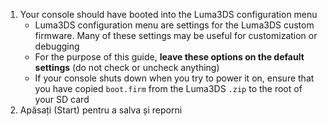 1. Your console should have booted into the Luma3DS configuration menu
   - Luma3DS configuration menu are settings for the Luma3DS custom firmware. Many of these settings may be useful for customization or debugging
   - For the purpose of this guide, **leave these options on the default settings** (do not check or uncheck anything)
   - If your console shuts down when you try to power it on, ensure that you have copied `boot.firm` from the Luma3DS `.zip` to the root of your SD card
2. Apăsați (Start) pentru a salva și reporni
